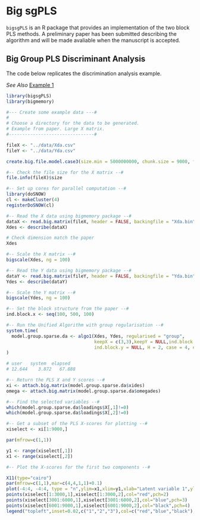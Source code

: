 Big sgPLS
=========================
`bigsgPLS` is an R package that provides an implementation of the two block PLS methods. A preliminary paper has been submitted describing the algorithm and will be made avaliable when the manuscript is accepted.

Big Group PLS Discriminant Analysis
-----------------------------------

The code below replicates the discrimination analysis example.

*See Also* [Example 1](Example-1-gPLS.md)

```R
library(bigsgPLS)
library(bigmemory)

#--- Create some example data ---#
#  
# Choose a directory for the data to be generated. 
# Example from paper. Large X matrix.
#--------------------------------# 

fileX <- "../data/Xda.csv"
fileY <- "../data/Yda.csv"

create.big.file.model.case3(size.min = 5000000000, chunk.size = 9000, fileX = fileX, fileY = fileY)

#-- Check the file size for the X matrix --#
file.info(fileX)$size

#-- Set up cores for parallel computation --#
library(doSNOW)
cl <- makeCluster(4)
registerDoSNOW(cl)

#-- Read the X data using bigmemory package --#
dataX <- read.big.matrix(fileX, header = FALSE, backingfile = "Xda.bin", descriptorfile = "Xda.desc", type = "double")
Xdes <- describe(dataX)

# Check dimension match the paper
Xdes

#-- Scale the X matrix --#
bigscale(Xdes, ng = 100)

#-- Read the Y data using bigmemory package --#
dataY <- read.big.matrix(fileY, header = FALSE, backingfile = "Yda.bin", descriptorfile = "Yda.desc", type = "double")
Ydes <- describe(dataY)

#-- Scale the Y matrix --#
bigscale(Ydes, ng = 100)

#-- Set the block structure from the paper --#
ind.block.x <- seq(100, 500, 100)

#-- Run the Unified Algorithm with group regularisation --#
system.time(
  model.group.sparse.da <- algo1(Xdes, Ydes, regularised = "group",
                                 keepX = c(3,3),keepY = NULL,ind.block.x = ind.block.x, 
                                 ind.block.y = NULL, H = 2, case = 4, epsilon = 10 ^ -6, ng = 100)
)

# user   system  elapsed 
# 12.644    3.872   67.888 

#-- Return the PLS X and Y scores --#
xi <- attach.big.matrix(model.group.sparse.da$xides)
omega <- attach.big.matrix(model.group.sparse.da$omegades)

#-- Find the selected variables --#
which(model.group.sparse.da$loadings$X[,1]!=0)
which(model.group.sparse.da$loadings$X[,2]!=0)

#-- Get a subset of the PLS X-scores for plotting --#
xiselect <- xi[1:9000,]

par(mfrow=c(1,1))

y1 <- range(xiselect[,1])
x1 <- range(xiselect[,2])

#-- Plot the X-scores for the first two components --#

X11(type="cairo")
par(mfrow=c(1,1),mar=c(4,4,1,1)+0.1)
plot(-4:4, -4:4, type = "n",ylim=x1,xlim=y1,xlab="Latent variable 1",ylab="Latent variable 2")
points(xiselect[1:3000,1],xiselect[1:3000,2],col="red",pch=2)
points(xiselect[3001:6000,1],xiselect[3001:6000,2],col="blue",pch=3)
points(xiselect[6001:9000,1],xiselect[6001:9000,2],col="black",pch=4)
legend("topleft",inset=0.02,c("1","2","3"),col=c("red","blue","black"),pch=c(2,3,4))

```
